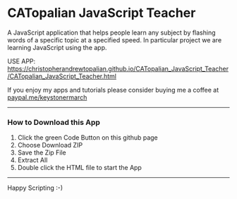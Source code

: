 # CATopalian JavaScript Teacher
A JavaScript application that helps people learn any subject by flashing words of a specific topic at a specified speed. In particular project we are learning JavaScript using the app.  

USE APP: https://christopherandrewtopalian.github.io/CATopalian_JavaScript_Teacher/CATopalian_JavaScript_Teacher.html

If you enjoy my apps and tutorials please consider buying me a coffee at [paypal.me/keystonermarch](https://www.paypal.com/paypalme/keystonermarch)  

---

### How to Download this App
1. Click the green Code Button on this github page
2. Choose Download ZIP
3. Save the Zip File
4. Extract All
5. Double click the HTML file to start the App

---

Happy Scripting :-)

